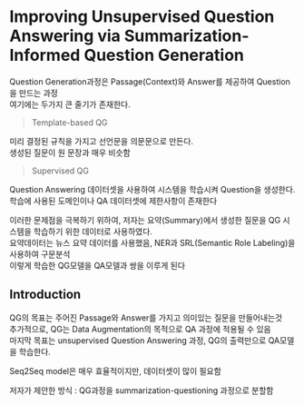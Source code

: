 # Improving Unsupervised Question Answering via Summarization-Informed Question Generation

Question Generation과정은 Passage(Context)와 Answer를 제공하여 Question을 만드는 과정  
여기에는 두가지 큰 줄기가 존재한다.

> Template-based QG  

미리 결정된 규칙을 가지고 선언문을 의문문으로 만든다.  
생성된 질문이 원 문장과 매우 비슷함

> Supervised QG

Question Answering 데이터셋을 사용하여 시스템을 학습시켜 Question을 생성한다.  
학습에 사용된 도메인이나 QA 데이터셋에 제한사항이 존재한다

이러한 문제점을 극복하기 위하여, 저자는 요약(Summary)에서 생성한 질문을 QG 시스템을 학습하기 위한 데이터로 사용하였다.  
요약데이터는 뉴스 요약 데이터를 사용했음, NER과 SRL(Semantic Role Labeling)을 사용하여 구문분석  
이렇게 학습한 QG모델을 QA모델과 쌍을 이루게 된다

## Introduction

QG의 목표는 주어진 Passage와 Answer를 가지고 의미있는 질문을 만들어내는것  
추가적으로, QG는 Data Augmentation의 목적으로 QA 과정에 적용될 수 있음  
마지막 목표는 unsupervised Question Answering 과정, QG의 출력만으로 QA모델을 학습한다.  

Seq2Seq model은 매우 효율적이지만, 데이터셋이 많이 필요함

저자가 제안한 방식 : QG과정을 summarization-questioning 과정으로 분할함

